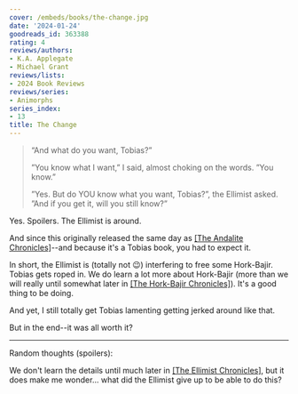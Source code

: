 ```yaml
---
cover: /embeds/books/the-change.jpg
date: '2024-01-24'
goodreads_id: 363388
rating: 4
reviews/authors:
- K.A. Applegate
- Michael Grant
reviews/lists:
- 2024 Book Reviews
reviews/series:
- Animorphs
series_index:
- 13
title: The Change
---
```

> “And what do you want, Tobias?”
> 
> ”You know what I want,” I said, almost choking on the words. ”You know.”
> 
> ”Yes. But do YOU know what you want, Tobias?”, the Ellimist asked. ”And if you get it, will you still know?” 

Yes. Spoilers. The Ellimist is around. 

And since this originally released the same day as [[The Andalite Chronicles]]()--and because it's a Tobias book, you had to expect it. 

In short, the Ellimist is (totally not :wink:) interfering to free some Hork-Bajir. Tobias gets roped in. We do learn a lot more about Hork-Bajir (more than we will really until somewhat later in [[The Hork-Bajir Chronicles]]()). It's a good thing to be doing. 

And yet, I still totally get Tobias lamenting getting jerked around like that. 

But in the end--it was all worth it? 

<!--more-->

- - - 

Random thoughts (spoilers): 

We don't learn the details until much later in [[The Ellimist Chronicles]](), but it does make me wonder... what did the Ellimist give up to be able to do this? 